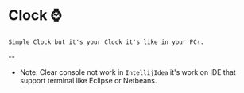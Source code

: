 # Clock ⌚

`Simple Clock but it's your Clock it's like in your PC✌.` 

--
* Note:
  Clear console not work in `IntellijIdea` it's work on IDE that support terminal like Eclipse or Netbeans.
